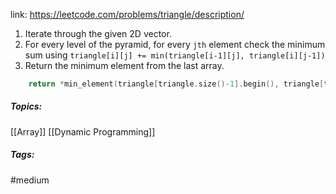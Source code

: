 link: https://leetcode.com/problems/triangle/description/

1. Iterate through the given 2D vector. 
2. For every level of the pyramid, for every `jth` element check the minimum sum using `triangle[i][j] += min(triangle[i-1][j], triangle[i][j-1])`
3. Return the minimum element from the last array.
```cpp
	return *min_element(triangle[triangle.size()-1].begin(), triangle[triangle.size()-1].end());
```

##### Topics:
[[Array]] [[Dynamic Programming]]

##### Tags:
#medium 